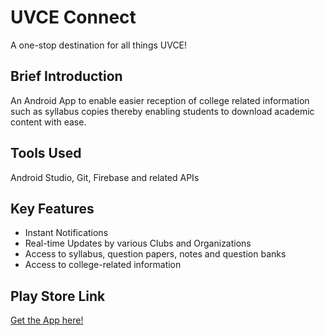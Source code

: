 # **UVCE Connect**  
A one-stop destination for all things UVCE!

## Brief Introduction  
An Android App to enable easier reception of college related information such as syllabus copies thereby enabling students to download academic content with ease.

## Tools Used  
Android Studio, Git, Firebase and related APIs 

## Key Features  
* Instant Notifications
* Real-time Updates by various Clubs and Organizations
* Access to syllabus, question papers, notes and question banks
* Access to college-related information

## Play Store Link  
[Get the App here!](https://play.google.com/store/apps/details?id=com.uvce.uvceconnect&hl=en_IN)
